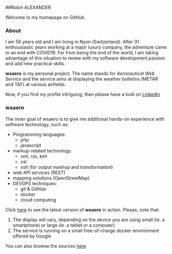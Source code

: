 ##Robin ALEXANDER

Welcome to my homepage on GitHub.

### About

I am 56 years old and I am living in Nyon (Switzerland). After 31 enthousiastic years working at a major luxury company, the adventure came to an end with COVID19. 
Far from being the end of the world, I am taking advantage of this situation to renew with my software development passion and add new practical skills.

**wsaero** is my personal project. The name stands for _Aeronautical Web Service_ and the service aims at displaying the weather bulletins (METAR and TAF) at various airfields.

Now, if you find my profile intriguing, then please have a look on [LinkedIn](https://linkedin.com/in/robin-alexander-ch)

### wsaero

The inner goal of wsaero is to give me additional hands-on experience with software technology, such as:
- Programming languages:
  - php
  - javascript
- markup-related technology:
  - xml, rss, kml
  - xsl
  - xslt (for output mashup and transformation)
- web API services (REST)
- mapping solutions (OpenStreetMap)
- DEVOPS techniques:
  - git & GitHub
  - docker
  - cloud computing 

Click [here](https://wsaero-x3rsbe6nxq-uc.a.run.app) to see the latest version of **wsaero** in action. Please, note that:
1. The display will vary, depending on the device you are using small (ie. a smartphone) or large (ie. a tablet or a computer)
2. The service is running on a small free-of-charge docker environment offered by Google

You can also browse the sources [here](https://github.com/colisee/wsaero)
